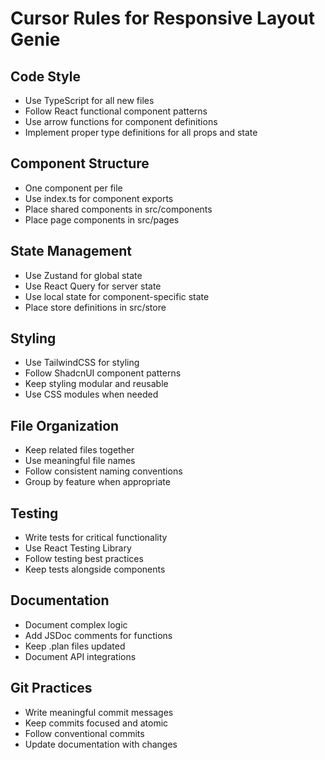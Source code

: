 # Cursor Rules for Responsive Layout Genie

## Code Style
- Use TypeScript for all new files
- Follow React functional component patterns
- Use arrow functions for component definitions
- Implement proper type definitions for all props and state

## Component Structure
- One component per file
- Use index.ts for component exports
- Place shared components in src/components
- Place page components in src/pages

## State Management
- Use Zustand for global state
- Use React Query for server state
- Use local state for component-specific state
- Place store definitions in src/store

## Styling
- Use TailwindCSS for styling
- Follow ShadcnUI component patterns
- Keep styling modular and reusable
- Use CSS modules when needed

## File Organization
- Keep related files together
- Use meaningful file names
- Follow consistent naming conventions
- Group by feature when appropriate

## Testing
- Write tests for critical functionality
- Use React Testing Library
- Follow testing best practices
- Keep tests alongside components

## Documentation
- Document complex logic
- Add JSDoc comments for functions
- Keep .plan files updated
- Document API integrations

## Git Practices
- Write meaningful commit messages
- Keep commits focused and atomic
- Follow conventional commits
- Update documentation with changes 